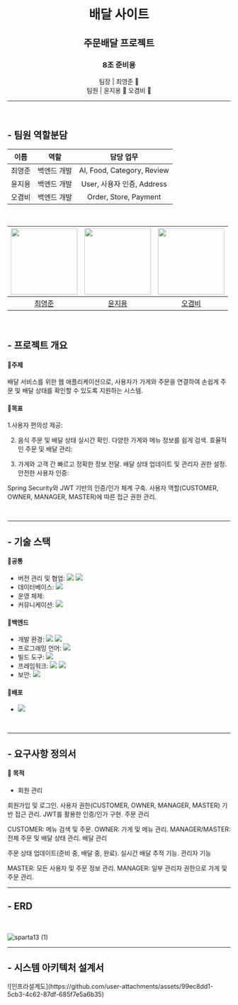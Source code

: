 # <div align="center">배달 사이트 </div>

## <div align="center">주문배달 프로젝트 </div>

### <div align="center">8조 준비용</div>

<div align=center> 팀장 | 최영준 🐲 <br/> 팀원 | 윤지용 🐂  오겸비 🐰</div>

---

<br/>

## - 팀원 역할분담

| 이름 | 역할 | 담당 업무 | 
| :-:  | :-: | :-: |
| 최영준 | 백엔드 개발 | AI, Food, Category, Review |
| 윤지용 | 백엔드 개발 | User, 사용자 인증, Address |
| 오겸비 | 백엔드 개발 | Order, Store, Payment |
<br/>

| <img src="https://avatars.githubusercontent.com/u/82498610?v=4" alt="" width="150"> | <img src="https://avatars.githubusercontent.com/u/150976474?v=4" alt="" width="150"> | <img src="https://avatars.githubusercontent.com/u/160198328?v=4" alt="" width="150"> |
|:------:|:------:|:------:|
| [최영준](https://github.com/choiy6) | [윤지용](https://github.com/jeffyun3061) | [오겸비](https://github.com/afoisl) |
<br/>


## - 프로젝트 개요

<div markdown="1">

#### 📌주제
배달 서비스를 위한 웹 애플리케이션으로, 사용자가 가게와 주문을 연결하여 손쉽게 주문 및 배달 상태를 확인할 수 있도록 지원하는 시스템.

#### 📌목표 

1.사용자 편의성 제공:

2. 음식 주문 및 배달 상태 실시간 확인.
다양한 가게와 메뉴 정보를 쉽게 검색.
효율적인 주문 및 배달 관리:

3. 가게와 고객 간 빠르고 정확한 정보 전달.
배달 상태 업데이트 및 관리자 권한 설정.
안전한 사용자 인증:

Spring Security와 JWT 기반의 인증/인가 체계 구축.
사용자 역할(CUSTOMER, OWNER, MANAGER, MASTER)에 따른 접근 권한 관리.



<br/>

</div>


---


## - 기술 스택

<div markdown="1">

#### 📌공통
- 버전 관리 및 협업: <img src="https://img.shields.io/badge/git-F05032?style=flat-square&logo=git&logoColor=white"/> <img src="https://img.shields.io/badge/github-181717?style=flat-square&logo=github&logoColor=white"/>
- 데이터베이스: <img src="https://img.shields.io/badge/postgresql-4169E1?style=flat-square&logo=postgresql&logoColor=white"/>
- 운영 체제: 
- 커뮤니케이션: <img src="https://img.shields.io/badge/Slack-4A154B?style=flat-square&logo=Slack&logoColor=white"/>

#### 📌백엔드
- 개발 환경: <img src="https://img.shields.io/badge/window-80B3FF?style=flat-square&logo=window&logoColor=white"/> <img src="https://img.shields.io/badge/macOS-000000?style=flat-square&logo=macos&logoColor=white"/>
- 프로그래밍 언어: <img src="https://img.shields.io/badge/java-00465B?style=flat-square&logo=java&logoColor=white"/>
- 빌드 도구: <img src="https://img.shields.io/badge/gradle-02303A?style=flat-square&logo=gradle&logoColor=white"/>
- 프레임워크: <img src="https://img.shields.io/badge/spring-6DB33F?style=flat-square&logo=spring&logoColor=white"/> <img src="https://img.shields.io/badge/springboot-6DB33F?style=flat-square&logo=springboot&logoColor=white"/>
- 보안: <img src="https://img.shields.io/badge/springsecurity-6DB33F?style=flat-square&logo=springsecurity&logoColor=white"/>

#### 📌배포
- <img src="https://img.shields.io/badge/AWS-232F3E?style=flat-square&logo=amazonwebservices&logoColor=white"/>

<br/>

</div>


---



## - 요구사항 정의서

<div markdown="1">

#### 📌 목적
- 회원 관리

회원가입 및 로그인.
사용자 권한(CUSTOMER, OWNER, MANAGER, MASTER) 기반 접근 관리.
JWT를 활용한 인증/인가 구현.
주문 관리

CUSTOMER: 메뉴 검색 및 주문.
OWNER: 가게 및 메뉴 관리.
MANAGER/MASTER: 전체 주문 및 배달 상태 관리.
배달 관리

주문 상태 업데이트(준비 중, 배달 중, 완료).
실시간 배달 추적 기능.
관리자 기능

MASTER: 모든 사용자 및 주문 정보 관리.
MANAGER: 일부 관리자 권한으로 가게 및 주문 관리.
<br/>

</div>


---



## - ERD

<div markdown="1">
<br/>
  
![sparta13 (1)](https://github.com/user-attachments/assets/396d1681-4b3c-4210-85cb-efa30389af3e)

</div>


---

## - 시스템 아키텍처 설계서

<div markdown="1">
 ![인프라설계도](https://github.com/user-attachments/assets/99ec8dd1-5cb3-4c62-87df-685f7e5a6b35)


<p align="center">

</p>

</div>

